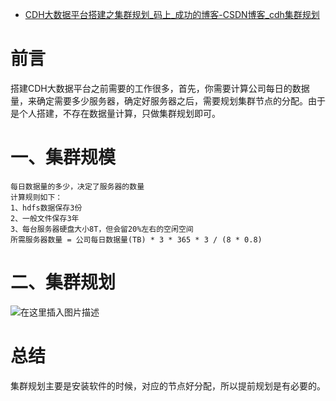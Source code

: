 - [CDH大数据平台搭建之集群规划_码上_成功的博客-CSDN博客_cdh集群规划](https://blog.csdn.net/qq_41924766/article/details/117561341)

# 前言

搭建CDH大数据平台之前需要的工作很多，首先，你需要计算公司每日的数据量，来确定需要多少服务器，确定好服务器之后，需要规划集群节点的分配。由于是个人搭建，不存在数据量计算，只做集群规划即可。

# 一、集群规模

```
每日数据量的多少，决定了服务器的数量
计算规则如下：
1、hdfs数据保存3份
2、一般文件保存3年
3、每台服务器硬盘大小8T，但会留20%左右的空闲空间
所需服务器数量 = 公司每日数据量(TB) * 3 * 365 * 3 / (8 * 0.8) 
```

# 二、集群规划

![在这里插入图片描述](https://img-blog.csdnimg.cn/20210616112317913.png?x-oss-process=image/watermark,type_ZmFuZ3poZW5naGVpdGk,shadow_10,text_aHR0cHM6Ly9ibG9nLmNzZG4ubmV0L3FxXzQxOTI0NzY2,size_16,color_FFFFFF,t_70#pic_center)

# 总结

集群规划主要是安装软件的时候，对应的节点好分配，所以提前规划是有必要的。
